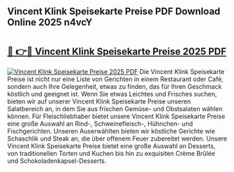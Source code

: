 ## Vincent Klink Speisekarte Preise PDF Download Online 2025 n4vcY

# <h2><a href="http://gc5hm5p.nevu.top/?p=Vincent+Klink+Speisekarte+Preise">🔗 👉🔴 Vincent Klink Speisekarte Preise 2025 PDF</a></h2>

[![Vincent Klink Speisekarte Preise 2025 PDF](https://i.imgur.com/dBaPXMq.png)](http://gc5hm5p.nevu.top/?p=Vincent+Klink+Speisekarte+Preise)
Die Vincent Klink Speisekarte Preise ist nicht nur eine Liste von Gerichten in einem Restaurant oder Café, sondern auch Ihre Gelegenheit, etwas zu finden, das für Ihren Geschmack köstlich und geeignet ist. Wenn Sie etwas Leichtes und Frisches suchen, bieten wir auf unserer Vincent Klink Speisekarte Preise unseren Salatbereich an, in dem Sie aus frischen Gemüse- und Obstsalaten wählen können. Für Fleischliebhaber bietet unsere Vincent Klink Speisekarte Preise eine große Auswahl an Rind-, Schweinefleisch-, Hühnchen- und Fischgerichten. Unseren Auserwählten bieten wir köstliche Gerichte wie Schaschlik und Steak an, die über offenem Feuer zubereitet werden. Unsere Vincent Klink Speisekarte Preise bietet eine große Auswahl an Desserts, von traditionellen Torten und Kuchen bis hin zu exquisiten Crème Brûlée und Schokoladenkapsel-Desserts.
